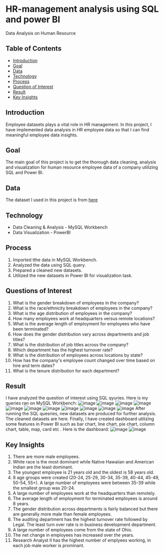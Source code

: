 # HR-management analysis using SQL and power BI
Data Analysis on Human Resource
## Table of Contents
- [Introduction](#introduction)
- [Goal](#goal)
- [Data](#data)
- [Technology](#tech)
- [Process](#process)
- [Question of Interest](#QestiionOfInterest)
- [Result](#result)
- [Key Insights](#keyInsights)
## Introduction
Employee datasets plays a vital role in HR management. In this project, I have implemented data analysis in HR employee data so that I can find meaningful employee data insights.
## Goal
The main goal of this project is to get the thorough data cleaning, analysis and visualization for human resource employee data of a company utilizing SQL and Power BI.
## Data
The dataset I used in this project is from [here](https://github.com/arpitachy/HR-management/tree/main/dataset)
## Technology
- Data Cleaning & Analysis - MySQL Workbench
- Data Visualization - PowerBI
## Process
1. Imported tthe data in MySQL Workbench.
2. Analyzed the data using SQL query.
3. Prepared a cleaned new datasets.
4. Utilized the new datasets in Power BI for visualization task.
## Questions of Interest
1. What is the gender breakdown of employees in the company?
2. What is the race/ethnicity breakdown of employees in the company?
3. What is the age distribution of employees in the company?
4. How many employees work at headquarters versus remote locations?
5. What is the average length of employment for employees who have been terminated?
6. How does the gender distribution vary across departments and job titles?
7. What is the distribution of job titles across the company?
8. Which department has the highest turnover rate?
9. What is the distribution of employees across locations by state?
10. How has the company's employee count changed over time based on hire and term dates?
11. What is the tenure distribution for each department?
## Result
I have analyzed the question of interest using SQL qyuries. Here is my queries ran on  MySQL Workbench:
![image](https://github.com/arpitachy/HR-management/blob/main/images/q1.PNG)
![image](https://github.com/arpitachy/HR-management/blob/main/images/q2.PNG)
![image](https://github.com/arpitachy/HR-management/blob/main/images/q3.PNG)
![image](https://github.com/arpitachy/HR-management/blob/main/images/q4.PNG)
![image](https://github.com/arpitachy/HR-management/blob/main/images/q5.PNG)
![image](https://github.com/arpitachy/HR-management/blob/main/images/q6.PNG)
![image](https://github.com/arpitachy/HR-management/blob/main/images/q7.PNG)
![image](https://github.com/arpitachy/HR-management/blob/main/images/q8.PNG)
![image](https://github.com/arpitachy/HR-management/blob/main/images/q9.PNG)
![image](https://github.com/arpitachy/HR-management/blob/main/images/q10.PNG)
![image](https://github.com/arpitachy/HR-management/blob/main/images/q11.PNG)
After running the SQL quesries, new datasets are produced for further analysis. The cleaned datasets are here.
Finally, I have created dashboard utilizing some features in Power BI such as bar chart, line chart, pie chart, column chart, table, map, card etc . Here is the dashboard:
![image](https://github.com/arpitachy/HR-management/blob/main/images/HR%20data%20analysis_page-0001.jpg)
![image](https://github.com/arpitachy/HR-management/blob/main/images/HR%20data%20analysis_page-0002.jpg)

## Key Insights
1. There are more male employees.
2. White race is the most dominant while Native Hawaiian and American Indian are the least dominant.
3. The youngest employee is 21 years old and the oldest is 58 years old.
4. 8 age groups were created (20-24, 25-29, 30-34, 35-39, 40-44, 45-49, 50-54, 55+). A large number of employees were between 35-39 while the smallest group was 20-24.
5. A large number of employees work at the headquarters than remotely.
6. The average length of employment for terminated employees is around 8 years.
7. The gender distribution across departments is fairly balanced but there are generally more male than female employees.
8. The auditing department has the highest turnover rate followed by Legal. The least turn over rate is in business development department.
9. A large number of employees come from the state of Ohio.
10. The net change in employees has increased over the years.
12. Research Analyst II has the highest number of emplyees working, in each job male worker is prominant.
